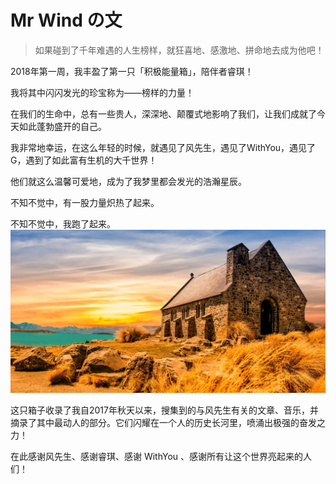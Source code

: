 # Mr Wind の文

> 如果碰到了千年难遇的人生榜样，就狂喜地、感激地、拼命地去成为他吧！

2018年第一周，我丰盈了第一只「积极能量箱」，陪伴者睿琪！

我将其中闪闪发光的珍宝称为——榜样的力量！

在我们的生命中，总有一些贵人，深深地、颠覆式地影响了我们，让我们成就了今天如此蓬勃盛开的自己。

我非常地幸运，在这么年轻的时候，就遇见了风先生，遇见了WithYou，遇见了G，遇到了如此富有生机的大千世界！

他们就这么温馨可爱地，成为了我梦里都会发光的浩瀚星辰。

不知不觉中，有一股力量炽热了起来。

不知不觉中，我跑了起来。![](/assets/church-2464899_1280.jpg)

这只箱子收录了我自2017年秋天以来，搜集到的与风先生有关的文章、音乐，并摘录了其中最动人的部分。它们闪耀在一个人的历史长河里，喷涌出极强的奋发之力！

在此感谢风先生、感谢睿琪、感谢 WithYou 、感谢所有让这个世界亮起来的人们！

